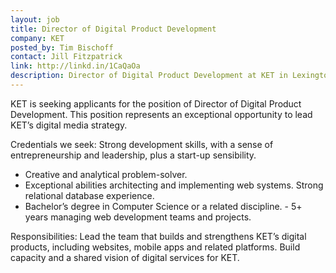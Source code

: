 ```yaml
---
layout: job
title: Director of Digital Product Development
company: KET
posted_by: Tim Bischoff
contact: Jill Fitzpatrick
link: http://linkd.in/1CaQaOa
description: Director of Digital Product Development at KET in Lexington.
---
```

KET is seeking applicants for the position of Director of Digital Product Development. This position represents an exceptional opportunity to lead KET’s digital media strategy.

Credentials we seek:
Strong development skills, with a sense of entrepreneurship and leadership, plus a start-up sensibility.

   - Creative and analytical problem-solver.
   - Exceptional abilities architecting and implementing web systems.    Strong relational database experience.
   - Bachelor’s degree in Computer Science or a related discipline.    - 5+ years managing web development teams and projects.

Responsibilities: Lead the team that builds and strengthens KET’s digital products, including websites, mobile apps and related platforms. Build capacity and a shared vision of digital services for KET.